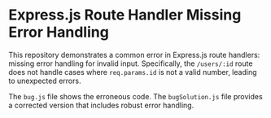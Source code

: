 # Express.js Route Handler Missing Error Handling

This repository demonstrates a common error in Express.js route handlers: missing error handling for invalid input.  Specifically, the `/users/:id` route does not handle cases where `req.params.id` is not a valid number, leading to unexpected errors.

The `bug.js` file shows the erroneous code. The `bugSolution.js` file provides a corrected version that includes robust error handling.